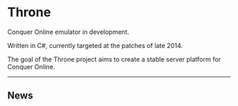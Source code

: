 Throne
===============================================

Conquer Online emulator in development.

Written in C#, currently targeted at the patches of late 2014. 

The goal of the Throne project aims to create a stable server platform for Conquer Online.
******************************

News
----
